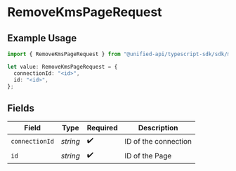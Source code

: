# RemoveKmsPageRequest

## Example Usage

```typescript
import { RemoveKmsPageRequest } from "@unified-api/typescript-sdk/sdk/models/operations";

let value: RemoveKmsPageRequest = {
  connectionId: "<id>",
  id: "<id>",
};
```

## Fields

| Field                | Type                 | Required             | Description          |
| -------------------- | -------------------- | -------------------- | -------------------- |
| `connectionId`       | *string*             | :heavy_check_mark:   | ID of the connection |
| `id`                 | *string*             | :heavy_check_mark:   | ID of the Page       |